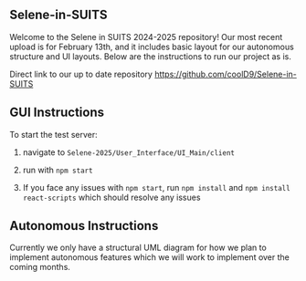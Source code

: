## Selene-in-SUITS
Welcome to the Selene in SUITS 2024-2025 repository! Our most recent upload is for February 13th, and it includes basic layout for our autonomous structure and UI layouts. Below are the instructions to run our project as is.

Direct link to our up to date repository https://github.com/coolD9/Selene-in-SUITS

## GUI Instructions
To start the test server:
1. navigate to `Selene-2025/User_Interface/UI_Main/client`

2. run with `npm start`
    
3. If you face any issues with `npm start`, run `npm install` and `npm install react-scripts` which should resolve any issues

## Autonomous Instructions
Currently we only have a structural UML diagram for how we plan to implement autonomous features which we will work to implement over the coming months.

